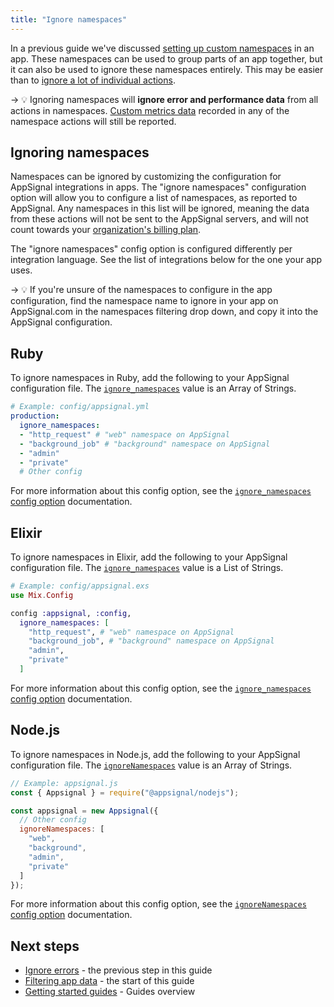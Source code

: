 ```yaml
---
title: "Ignore namespaces"
---
```


In a previous guide we've discussed [setting up custom namespaces](/guides/namespaces.html) in an app. These namespaces can be used to group parts of an app together, but it can also be used to ignore these namespaces entirely. This may be easier than to [ignore a lot of individual actions](/guides/filter-data/ignore-actions.html).

-> 💡 Ignoring namespaces will **ignore error and performance data** from all actions in namespaces. [Custom metrics data](/metrics/custom.html) recorded in any of the namespace actions will still be reported.

## Ignoring namespaces

Namespaces can be ignored by customizing the configuration for AppSignal integrations in apps. The "ignore namespaces" configuration option will allow you to configure a list of namespaces, as reported to AppSignal. Any namespaces in this list will be ignored, meaning the data from these actions will not be sent to the AppSignal servers, and will not count towards your [organization's billing plan](https://appsignal.com/plans).

The "ignore namespaces" config option is configured differently per integration language. See the list of integrations below for the one your app uses.

-> 💡 If you're unsure of the namespaces to configure in the app configuration, find the namespace name to ignore in your app on AppSignal.com in the namespaces filtering drop down, and copy it into the AppSignal configuration.

## Ruby

To ignore namespaces in Ruby, add the following to your AppSignal configuration file. The [`ignore_namespaces`][ruby ignore_namespaces] value is an Array of Strings.

```yaml
# Example: config/appsignal.yml
production:
  ignore_namespaces:
  - "http_request" # "web" namespace on AppSignal
  - "background_job" # "background" namespace on AppSignal
  - "admin"
  - "private"
  # Other config
```

For more information about this config option, see the [`ignore_namespaces` config option][ruby ignore_namespaces] documentation.

[ruby ignore_namespaces]: /ruby/configuration/options.html#option-ignore_namespaces

## Elixir

To ignore namespaces in Elixir, add the following to your AppSignal configuration file. The [`ignore_namespaces`][elixir ignore_namespaces] value is a List of Strings.

```elixir
# Example: config/appsignal.exs
use Mix.Config

config :appsignal, :config,
  ignore_namespaces: [
    "http_request", # "web" namespace on AppSignal
    "background_job", # "background" namespace on AppSignal
    "admin",
    "private"
  ]
```

For more information about this config option, see the [`ignore_namespaces` config option][elixir ignore_namespaces] documentation.

[elixir ignore_namespaces]: /elixir/configuration/options.html#option-ignore_namespaces

## Node.js

To ignore namespaces in Node.js, add the following to your AppSignal configuration file. The [`ignoreNamespaces`][nodejs ignore_namespaces] value is an Array of Strings.

```js
// Example: appsignal.js
const { Appsignal } = require("@appsignal/nodejs");

const appsignal = new Appsignal({
  // Other config
  ignoreNamespaces: [
    "web",
    "background",
    "admin",
    "private"
  ]
});
```

For more information about this config option, see the [`ignoreNamespaces` config option][nodejs ignore_namespaces] documentation.

[nodejs ignore_namespaces]: /nodejs/configuration/options.html#option-ignoreNamespaces

## Next steps

- [Ignore errors](/guides/filter-data/ignore-errors.html) - the previous step in this guide
- [Filtering app data](/guides/filter-data/) - the start of this guide
- [Getting started guides](/guides/) - Guides overview

[notifications]: /application/notification-settings.html
